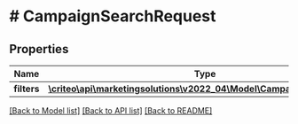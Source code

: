 # # CampaignSearchRequest

## Properties

Name | Type | Description | Notes
------------ | ------------- | ------------- | -------------
**filters** | [**\criteo\api\marketingsolutions\v2022_04\Model\CampaignSearchFilters**](CampaignSearchFilters.md) |  | [optional]

[[Back to Model list]](../../README.md#models) [[Back to API list]](../../README.md#endpoints) [[Back to README]](../../README.md)
